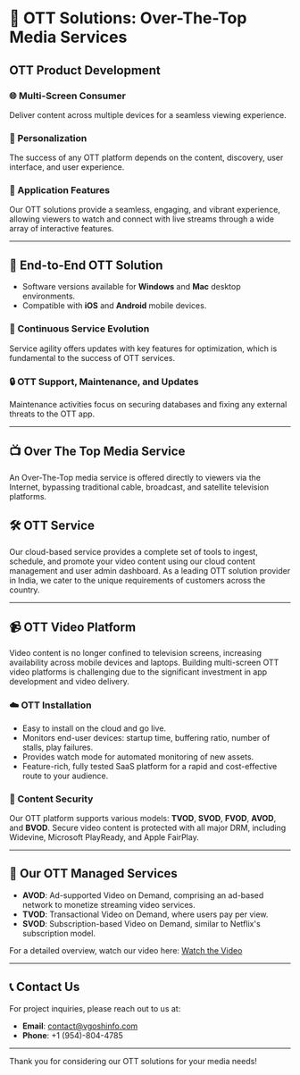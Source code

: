 # 🎥 OTT Solutions: Over-The-Top Media Services

## OTT Product Development

### 🌐 Multi-Screen Consumer
Deliver content across multiple devices for a seamless viewing experience.

### 🎯 Personalization
The success of any OTT platform depends on the content, discovery, user interface, and user experience.

### 🌟 Application Features
Our OTT solutions provide a seamless, engaging, and vibrant experience, allowing viewers to watch and connect with live streams through a wide array of interactive features.

---

## 🔧 End-to-End OTT Solution
- Software versions available for **Windows** and **Mac** desktop environments.
- Compatible with **iOS** and **Android** mobile devices.

### 🚀 Continuous Service Evolution
Service agility offers updates with key features for optimization, which is fundamental to the success of OTT services.

### 🔒 OTT Support, Maintenance, and Updates
Maintenance activities focus on securing databases and fixing any external threats to the OTT app.

---

## 📺 Over The Top Media Service
An Over-The-Top media service is offered directly to viewers via the Internet, bypassing traditional cable, broadcast, and satellite television platforms.

## 🛠️ OTT Service
Our cloud-based service provides a complete set of tools to ingest, schedule, and promote your video content using our cloud content management and user admin dashboard. As a leading OTT solution provider in India, we cater to the unique requirements of customers across the country.

---

## 📹 OTT Video Platform
Video content is no longer confined to television screens, increasing availability across mobile devices and laptops. Building multi-screen OTT video platforms is challenging due to the significant investment in app development and video delivery.

### ☁️ OTT Installation
- Easy to install on the cloud and go live.
- Monitors end-user devices: startup time, buffering ratio, number of stalls, play failures.
- Provides watch mode for automated monitoring of new assets.
- Feature-rich, fully tested SaaS platform for a rapid and cost-effective route to your audience.

### 🔑 Content Security
Our OTT platform supports various models: **TVOD**, **SVOD**, **FVOD**, **AVOD**, and **BVOD**. Secure video content is protected with all major DRM, including Widevine, Microsoft PlayReady, and Apple FairPlay.

---

## 💼 Our OTT Managed Services
- **AVOD**: Ad-supported Video on Demand, comprising an ad-based network to monetize streaming video services.
- **TVOD**: Transactional Video on Demand, where users pay per view.
- **SVOD**: Subscription-based Video on Demand, similar to Netflix's subscription model.
  
For a detailed overview, watch our video here: [Watch the Video](https://youtu.be/j4OLA25ho2U)

---

## 📞 Contact Us
For project inquiries, please reach out to us at:
- **Email**: [contact@vgoshinfo.com](mailto:contact@vgoshinfo.com)
- **Phone**: +1 (954)-804-4785

---

Thank you for considering our OTT solutions for your media needs!
